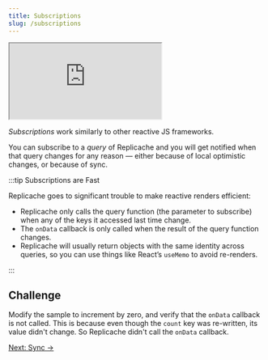 ```yaml
---
title: Subscriptions
slug: /subscriptions
---
```


<iframe src="https://codesandbox.io/embed/replicache-subscriptions-3othf6?autoresize=1&fontsize=12&hidenavigation=1&theme=light&codemirror=1&view=split"
     style={{'width':'100%','height':'350px', 'border':'1px solid rgb(222,221,221)', 'overflow':'hidden'}}
     title="constructing-replicache"
     allow="accelerometer; ambient-light-sensor; camera; encrypted-media; geolocation; gyroscope; hid; microphone; midi; payment; usb; vr; xr-spatial-tracking"
     sandbox="allow-forms allow-modals allow-popups allow-presentation allow-same-origin allow-scripts"
></iframe>

_Subscriptions_ work similarly to other reactive JS frameworks.

You can subscribe to a _query_ of Replicache and you will get notified when that query changes for any reason — either because of local optimistic changes, or because of sync.

:::tip Subscriptions are Fast

Replicache goes to significant trouble to make reactive renders efficient:

- Replicache only calls the query function (the parameter to subscribe) when any of the keys it accessed last time change.
- The `onData` callback is only called when the result of the query function changes.
- Replicache will usually return objects with the same identity across queries, so you can use things like React’s `useMemo` to avoid re-renders.

:::

<h2>Challenge</h2>

Modify the sample to increment by zero, and verify that the `onData` callback is not called. This is because even though the `count` key was re-written, its value didn't change. So Replicache didn't call the `onData` callback.

<div style={{fontSize:"1.2em", fontWeight:"bold", marginTop:"3em"}}><a href="/sync">Next: Sync &rarr;</a></div>
